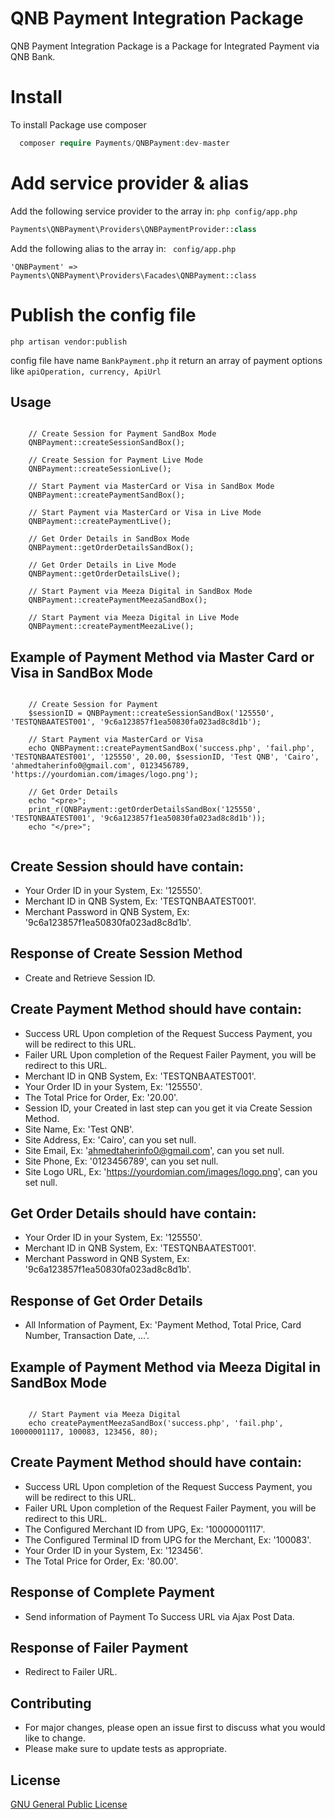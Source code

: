 # QNB Payment Integration Package

QNB Payment Integration Package is a Package for Integrated Payment via QNB Bank.

# Install

To install Package use composer

```php
  composer require Payments/QNBPayment:dev-master
```

# Add service provider & alias

Add the following service provider to the array in: ```php config/app.php```
  ```php
  Payments\QNBPayment\Providers\QNBPaymentProvider::class
  ```
  
Add the following alias to the array in: ``` config/app.php```
  ```
  'QNBPayment' => Payments\QNBPayment\Providers\Facades\QNBPayment::class
  ```
  
# Publish the config file

  ``` 
  php artisan vendor:publish
  ```
  config file have name ``` BankPayment.php ``` it return an array of payment options like ``` apiOperation, currency, ApiUrl ```

## Usage

```

	// Create Session for Payment SandBox Mode
	QNBPayment::createSessionSandBox();

	// Create Session for Payment Live Mode
	QNBPayment::createSessionLive();

	// Start Payment via MasterCard or Visa in SandBox Mode
	QNBPayment::createPaymentSandBox();

	// Start Payment via MasterCard or Visa in Live Mode
	QNBPayment::createPaymentLive();

	// Get Order Details in SandBox Mode
	QNBPayment::getOrderDetailsSandBox();

	// Get Order Details in Live Mode
	QNBPayment::getOrderDetailsLive();

	// Start Payment via Meeza Digital in SandBox Mode
	QNBPayment::createPaymentMeezaSandBox();

	// Start Payment via Meeza Digital in Live Mode
	QNBPayment::createPaymentMeezaLive();
```

## Example of Payment Method via Master Card or Visa in SandBox Mode
```

	// Create Session for Payment
	$sessionID = QNBPayment::createSessionSandBox('125550', 'TESTQNBAATEST001', '9c6a123857f1ea50830fa023ad8c8d1b');

	// Start Payment via MasterCard or Visa
	echo QNBPayment::createPaymentSandBox('success.php', 'fail.php', 'TESTQNBAATEST001', '125550', 20.00, $sessionID, 'Test QNB', 'Cairo', 'ahmedtaherinfo0@gmail.com', 0123456789, 'https://yourdomian.com/images/logo.png');

	// Get Order Details
	echo "<pre>";
	print_r(QNBPayment::getOrderDetailsSandBox('125550', 'TESTQNBAATEST001', '9c6a123857f1ea50830fa023ad8c8d1b'));
	echo "</pre>";


```

## Create Session should have contain: 

- Your Order ID in your System, Ex: '125550'.
- Merchant ID  in QNB System, Ex: 'TESTQNBAATEST001'.
- Merchant Password in QNB System, Ex: '9c6a123857f1ea50830fa023ad8c8d1b'.

## Response of Create Session Method
- Create and Retrieve Session ID.

## Create Payment Method should have contain: 

- Success URL Upon completion of the Request Success Payment, you will be redirect to this URL.
- Failer URL Upon completion of the Request Failer Payment, you will be redirect to this URL.
- Merchant ID  in QNB System, Ex: 'TESTQNBAATEST001'.
- Your Order ID in your System, Ex: '125550'.
- The Total Price for Order, Ex: '20.00'.
- Session ID, your Created in last step can you get it via Create Session Method.
- Site Name, Ex: 'Test QNB'.
- Site Address, Ex: 'Cairo', can you set null.
- Site Email, Ex: 'ahmedtaherinfo0@gmail.com', can you set null.
- Site Phone, Ex: '0123456789', can you set null.
- Site Logo URL, Ex: 'https://yourdomian.com/images/logo.png', can you set null.

## Get Order Details should have contain: 

- Your Order ID in your System, Ex: '125550'.
- Merchant ID  in QNB System, Ex: 'TESTQNBAATEST001'.
- Merchant Password in QNB System, Ex: '9c6a123857f1ea50830fa023ad8c8d1b'.

## Response of Get Order Details
- All Information of Payment, Ex: 'Payment Method, Total Price, Card Number, Transaction Date, ...'.

## Example of Payment Method via Meeza Digital in SandBox Mode
```

	// Start Payment via Meeza Digital
	echo createPaymentMeezaSandBox('success.php', 'fail.php', 10000001117, 100083, 123456, 80);

```

## Create Payment Method should have contain: 

- Success URL Upon completion of the Request Success Payment, you will be redirect to this URL.
- Failer URL Upon completion of the Request Failer Payment, you will be redirect to this URL.
- The Configured Merchant ID from UPG, Ex: '10000001117'.
- The Configured Terminal ID from UPG for the Merchant, Ex: '100083'.
- Your Order ID in your System, Ex: '123456'.
- The Total Price for Order, Ex: '80.00'.

## Response of Complete Payment
- Send information of Payment To Success URL via Ajax Post Data.

## Response of Failer Payment
- Redirect to Failer URL.

## Contributing
- For major changes, please open an issue first to discuss what you would like to change.
- Please make sure to update tests as appropriate.

## License
[GNU General Public License](http://www.gnu.org/licenses/old-licenses/gpl-1.0.html)
